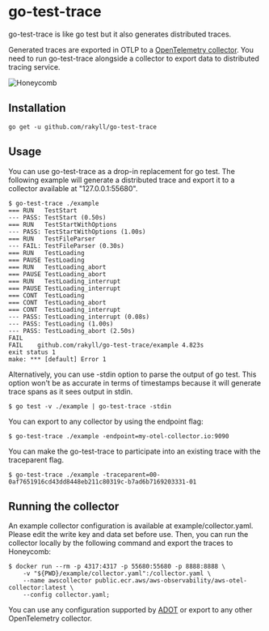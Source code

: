 # go-test-trace

go-test-trace is like go test but it also generates
distributed traces.

Generated traces are exported in OTLP to a
[OpenTelemetry collector](https://github.com/open-telemetry/opentelemetry-collector).
You need to run go-test-trace alongside a collector to export data to
distributed tracing service.

![Honeycomb](https://i.imgur.com/E18PYk4.png)

## Installation

```
go get -u github.com/rakyll/go-test-trace
```

## Usage

You can use go-test-trace as a drop-in replacement for go test.
The following example will generate a distributed trace
and export it to a collector available at "127.0.0.1:55680".

```
$ go-test-trace ./example
=== RUN   TestStart
--- PASS: TestStart (0.50s)
=== RUN   TestStartWithOptions
--- PASS: TestStartWithOptions (1.00s)
=== RUN   TestFileParser
--- FAIL: TestFileParser (0.30s)
=== RUN   TestLoading
=== PAUSE TestLoading
=== RUN   TestLoading_abort
=== PAUSE TestLoading_abort
=== RUN   TestLoading_interrupt
=== PAUSE TestLoading_interrupt
=== CONT  TestLoading
=== CONT  TestLoading_abort
=== CONT  TestLoading_interrupt
--- PASS: TestLoading_interrupt (0.08s)
--- PASS: TestLoading (1.00s)
--- PASS: TestLoading_abort (2.50s)
FAIL
FAIL	github.com/rakyll/go-test-trace/example	4.823s
exit status 1
make: *** [default] Error 1
```

Alternatively, you can use -stdin option to parse
the output of go test. This option won't be as accurate
in terms of timestamps because it will generate trace spans
as it sees output in stdin.

```
$ go test -v ./example | go-test-trace -stdin
```

You can export to any collector by using the endpoint flag:

```
$ go-test-trace ./example -endpoint=my-otel-collector.io:9090
```

You can make the go-test-trace to participate into an existing
trace with the traceparent flag.

```
$ go-test-trace ./example -traceparent=00-0af7651916cd43dd8448eb211c80319c-b7ad6b7169203331-01
```

## Running the collector

An example collector configuration is available at example/collector.yaml.
Please edit the write key and data set before use.
Then, you can run the collector locally by the following command
and export the traces to Honeycomb:

```
$ docker run --rm -p 4317:4317 -p 55680:55680 -p 8888:8888 \
    -v "${PWD}/example/collector.yaml":/collector.yaml \
    --name awscollector public.ecr.aws/aws-observability/aws-otel-collector:latest \
    --config collector.yaml;
```

You can use any configuration supported by [ADOT](https://github.com/aws-observability/aws-otel-collector)
or export to any other OpenTelemetry collector.
